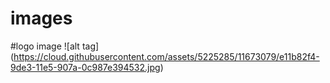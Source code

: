 # images
#logo image
![alt tag] (https://cloud.githubusercontent.com/assets/5225285/11673079/e11b82f4-9de3-11e5-907a-0c987e394532.jpg)

